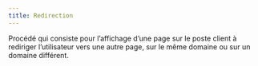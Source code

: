 ```yaml
---
title: Redirection
---
```


Procédé qui consiste pour l’affichage d’une page sur le poste client à rediriger l’utilisateur vers une autre page, sur le même domaine ou sur un domaine différent.

